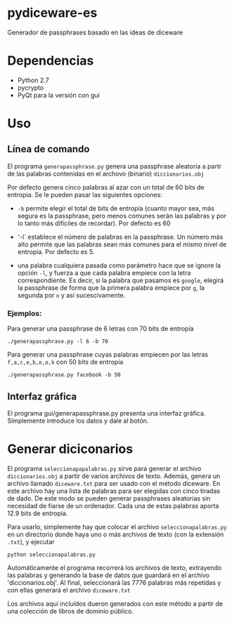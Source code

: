 # pydiceware-es
Generador de passphrases basado en las ideas de diceware

# Dependencias

- Python 2.7
- pycrypto
- PyQt para la versión con gui

# Uso

## Línea de comando
El programa `generapassphrase.py` genera una passphrase aleatoria a partr de las palabras contenidas en el archovo (binario) `diccionarios.obj`

Por defecto genera cinco palabras al azar con un total de 60 bits de entropia. Se le pueden pasar las siguientes opciones:

- `-b` permite elegir el total de bits de entropía (cuanto mayor sea, más segura es la passphrase, pero menos comunes serán las palabras y por lo tanto más difíciles de recordar). Por defecto es 60

- '-l`  establece el número de palabras en la passphrase. Un número más alto permite que las palabras sean más comunes para el mismo nivel de entropía. Por defecto es 5.

- una palabra cualquiera pasada como parámetro hace que se ignore la opción `-l`, y fuerza a que cada palabra empiece con la letra correspondiente. Es decir, si la palabra que pasamos es `google`, elegirá la passphrase de forma que la primera palabra empiece por `g`, la segunda por `o` y así sucescivamente.

### Ejemplos:

Para generar una passphrase de 6 letras con 70 bits de entropía

```
./generapassphrase.py -l 6 -b 70
```

Para generar una passphrase cuyas palabras empiecen por las letras `f,a,c,e,b,o,o,k` con 50 bits de entropía

```
./generapassphrase.py facebook -b 50
```

## Interfaz gráfica

El programa gui/generapassphrase.py presenta una interfaz gráfica. Símplemente introduce los datos y dale al botón.


# Generar diciconarios

El programa `seleccionapapalabras.py` sirve para generar el archivo `diccionarios.obj` a partir de varios archivos de texto. Además, genera un archivo llamado `diceware.txt` para ser usado con el método diceware. En este archivo hay una lista de palabras para ser elegidas con cinco tiradas de dado. De este modo se pueden generar passphrases aleatorias sin necesidad de fiarse de un ordenador. Cada una de estas palabras aporta 12.9 bits de entropía.

Para usarlo, simplemente hay que colocar el archivo `seleccionapalabras.py` en un directorio donde haya uno o más archivos de texto (con la extensión `.txt`), y ejecutar

```
python seleccionapalabras.py
```

Automáticamente el programa recorrerá los archivos de texto, extrayendo las palabras y generando la base de datos que guardará en el archivo 'diccionarios.obj'. Al final, seleccionará las 7776 palabras más repetidas y con ellas generará el archivo `diceware.txt`

Los archivos aquí incluídos dueron generados con este método a partir de una colección de libros de dominio público.
